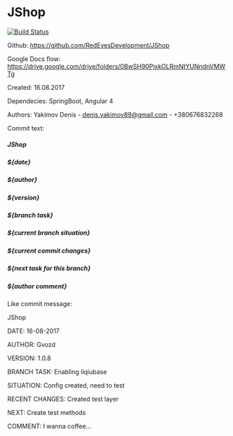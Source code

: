 # JShop   
[![Build Status](https://travis-ci.org/RedEyesDevelopment/JShop.svg?branch=master)](https://travis-ci.org/RedEyesDevelopment/JShop)

Github: https://github.com/RedEyesDevelopment/JShop

Google Docs flow: https://drive.google.com/drive/folders/0BwSH90PjxkOLRmNtYUNndnVMWTg

Created: 16.08.2017

Dependecies: SpringBoot, Angular 4

Authors:
Yakimov Denis - denis.yakimov89@gmail.com - +380676832268




Commit text:
##### JShop
##### ${date}
##### ${author}
##### ${version}
##### ${branch task}
#####
##### ${current branch situation}
##### ${current commit changes}
##### ${next task for this branch}
#####
##### ${author comment}





Like commit message:

JShop

DATE: 16-08-2017

AUTHOR: Gvozd

VERSION: 1.0.8

BRANCH TASK: Enabling liqiubase


SITUATION: Config created, need to test

RECENT CHANGES: Created test layer

NEXT: Create test methods


COMMENT: I wanna coffee...
